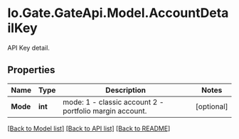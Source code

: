 
# Io.Gate.GateApi.Model.AccountDetailKey

API Key detail.

## Properties

Name | Type | Description | Notes
------------ | ------------- | ------------- | -------------
**Mode** | **int** | mode: 1 - classic account 2 - portfolio margin account. | [optional] 

[[Back to Model list]](../README.md#documentation-for-models)
[[Back to API list]](../README.md#documentation-for-api-endpoints)
[[Back to README]](../README.md)
